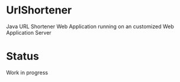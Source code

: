 UrlShortener
============

Java URL Shortener Web Application running on an customized Web Application Server 


Status
============

Work in progress